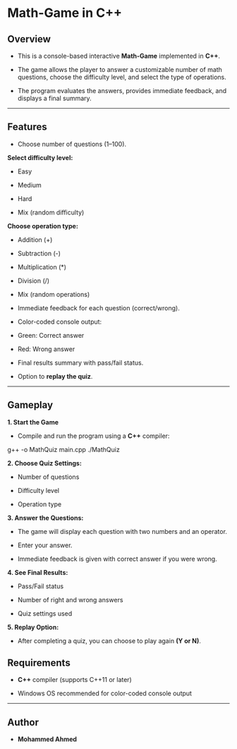 
# Math-Game in C++

## Overview

- This is a console-based interactive **Math-Game** implemented in **C++**.

- The game allows the player to answer a customizable number of math questions, choose the difficulty level, and select the type of operations.

- The program evaluates the answers, provides immediate feedback, and displays a final summary.

---

## Features

- Choose number of questions (1–100).

**Select difficulty level:**

- Easy

- Medium

- Hard

- Mix (random difficulty)


**Choose operation type:**

- Addition (+)

- Subtraction (-)

- Multiplication (*)

- Division (/)

- Mix (random operations)


- Immediate feedback for each question (correct/wrong).

- Color-coded console output:

- Green: Correct answer

- Red: Wrong answer


- Final results summary with pass/fail status.

- Option to **replay the quiz**.



---

## Gameplay

**1. Start the Game**
- Compile and run the program using a **C++** compiler:

g++ -o MathQuiz main.cpp
./MathQuiz


**2. Choose Quiz Settings:**

- Number of questions

- Difficulty level

- Operation type



**3. Answer the Questions:**

- The game will display each question with two numbers and an operator.

- Enter your answer.

- Immediate feedback is given with correct answer if you were wrong.



**4. See Final Results:**

- Pass/Fail status

- Number of right and wrong answers

- Quiz settings used



**5. Replay Option:**

- After completing a quiz, you can choose to play again **(Y or N)**.


## Requirements

- **C++** compiler (supports C++11 or later)

 - Windows OS recommended for color-coded console output



---

## Author

- **Mohammed Ahmed**


